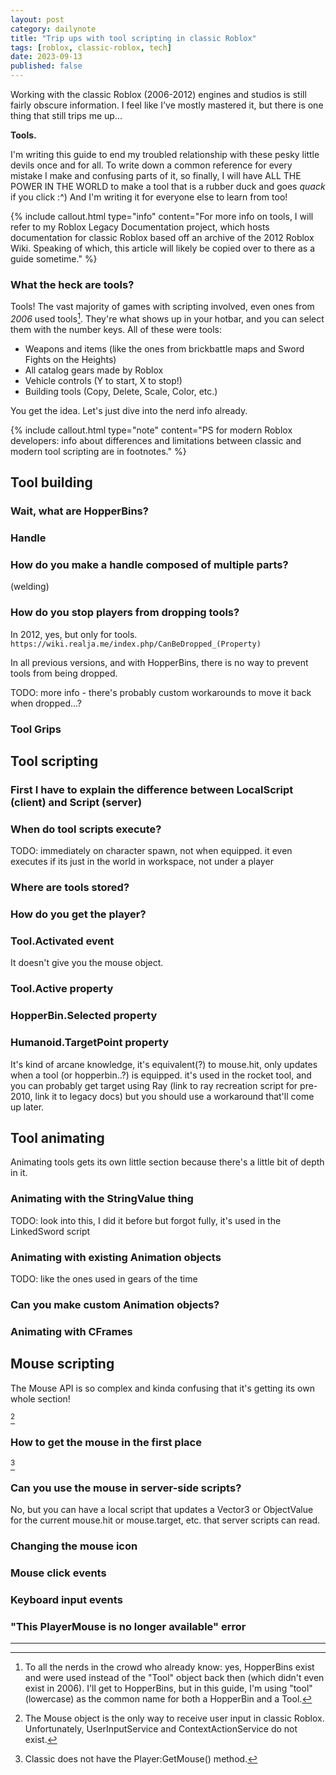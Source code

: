 ```yaml
---
layout: post
category: dailynote
title: "Trip ups with tool scripting in classic Roblox"
tags: [roblox, classic-roblox, tech]
date: 2023-09-13
published: false
---
```


<!--
    TODO: images
    TODO: links
    TODO: actually writing it
    TODO: put modern Roblox footnotes in proper places when I write it
-->

Working with the classic Roblox (2006-2012) engines and studios is still fairly obscure information. I feel like I've mostly mastered it, but there is one thing that still trips me up...

**Tools.**

I'm writing this guide to end my troubled relationship with these pesky little devils once and for all. To write down a common reference for every mistake I make and confusing parts of it, so finally, I will have ALL THE POWER IN THE WORLD to make a tool that is a rubber duck and goes _quack_ if you click :^) And I'm writing it for everyone else to learn from too!

{% include callout.html type="info" content="For more info on tools, I will refer to my Roblox Legacy Documentation project, which hosts documentation for classic Roblox based off an archive of the 2012 Roblox Wiki. Speaking of which, this article will likely be copied over to there as a guide sometime." %}

### What the heck are tools?

Tools! The vast majority of games with scripting involved, even ones from _2006_ used tools[^1]. They're what shows up in your hotbar, and you can select them with the number keys. All of these were tools:

- Weapons and items (like the ones from brickbattle maps and Sword Fights on the Heights)
- All catalog gears made by Roblox
- Vehicle controls (Y to start, X to stop!)
- Building tools (Copy, Delete, Scale, Color, etc.)

You get the idea. Let's just dive into the nerd info already.

{% include callout.html type="note" content="PS for modern Roblox developers: info about differences and limitations between classic and modern tool scripting are in footnotes." %}

## Tool building

### Wait, what are HopperBins?

### Handle

### How do you make a handle composed of multiple parts?

(welding)

### How do you stop players from dropping tools?

In 2012, yes, but only for tools. `https://wiki.realja.me/index.php/CanBeDropped_(Property)`

In all previous versions, and with HopperBins, there is no way to prevent tools from being dropped.

TODO: more info - there's probably custom workarounds to move it back when dropped...?

### Tool Grips

## Tool scripting

### First I have to explain the difference between LocalScript (client) and Script (server)

### When do tool scripts execute?

TODO: immediately on character spawn, not when equipped. it even executes if its just in the world in workspace, not under a player

### Where are tools stored?

### How do you get the player?

### Tool.Activated event

It doesn't give you the mouse object.

### Tool.Active property

### HopperBin.Selected property

### Humanoid.TargetPoint property

It's kind of arcane knowledge, it's equivalent(?) to mouse.hit, only updates when a tool (or hopperbin..?) is equipped. it's used in the rocket tool, and you can probably get target using Ray (link to ray recreation script for pre-2010, link it to legacy docs) but you should use a workaround that'll come up later.

## Tool animating

Animating tools gets its own little section because there's a little bit of depth in it.

### Animating with the StringValue thing

TODO: look into this, I did it before but forgot fully, it's used in the LinkedSword script

### Animating with existing Animation objects

TODO: like the ones used in gears of the time

### Can you make custom Animation objects?

### Animating with CFrames

## Mouse scripting

The Mouse API is so complex and kinda confusing that it's getting its own whole section!

[^modern-mouse]

### How to get the mouse in the first place

[^modern-gettingmouse]

### Can you use the mouse in server-side scripts?

No, but you can have a local script that updates a Vector3 or ObjectValue for the current mouse.hit or mouse.target, etc. that server scripts can read.

### Changing the mouse icon

### Mouse click events

### Keyboard input events

### "This PlayerMouse is no longer available" error

<hr>

[^1]: To all the nerds in the crowd who already know: yes, HopperBins exist and were used instead of the "Tool" object back then (which didn't even exist in 2006). I'll get to HopperBins, but in this guide, I'm using "tool" (lowercase) as the common name for both a HopperBin and a Tool.
[^modern-mouse]: The Mouse object is the only way to receive user input in classic Roblox. Unfortunately, UserInputService and ContextActionService do not exist.
[^modern-gettingmouse]: Classic does not have the Player:GetMouse() method.

